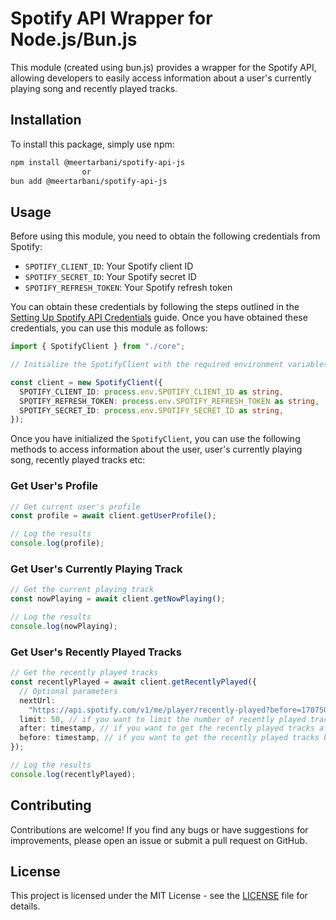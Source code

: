 # Spotify API Wrapper for Node.js/Bun.js

This module (created using bun.js) provides a wrapper for the Spotify API, allowing developers to easily access information about a user's currently playing song and recently played tracks.

## Installation

To install this package, simply use npm:

```bash
npm install @meertarbani/spotify-api-js
                or
bun add @meertarbani/spotify-api-js
```

## Usage

Before using this module, you need to obtain the following credentials from Spotify:

- `SPOTIFY_CLIENT_ID`: Your Spotify client ID
- `SPOTIFY_SECRET_ID`: Your Spotify secret ID
- `SPOTIFY_REFRESH_TOKEN`: Your Spotify refresh token

You can obtain these credentials by following the steps outlined in the [Setting Up Spotify API Credentials](./docs/spotify-creds.md) guide.
Once you have obtained these credentials, you can use this module as follows:

```typescript
import { SpotifyClient } from "./core";

// Initialize the SpotifyClient with the required environment variables

const client = new SpotifyClient({
  SPOTIFY_CLIENT_ID: process.env.SPOTIFY_CLIENT_ID as string,
  SPOTIFY_REFRESH_TOKEN: process.env.SPOTIFY_REFRESH_TOKEN as string,
  SPOTIFY_SECRET_ID: process.env.SPOTIFY_SECRET_ID as string,
});
```

Once you have initialized the `SpotifyClient`, you can use the following methods to access information about the user, user's currently playing song, recently played tracks etc:

### Get User's Profile

```typescript
// Get current user's profile
const profile = await client.getUserProfile();

// Log the results
console.log(profile);
```

### Get User's Currently Playing Track

```typescript
// Get the current playing track
const nowPlaying = await client.getNowPlaying();

// Log the results
console.log(nowPlaying);
```

### Get User's Recently Played Tracks

```typescript
// Get the recently played tracks
const recentlyPlayed = await client.getRecentlyPlayed({
  // Optional parameters
  nextUrl:
    "https://api.spotify.com/v1/me/player/recently-played?before=1707503673732", // if you want to get the next set of recently played tracks!
  limit: 50, // if you want to limit the number of recently played tracks max 50!
  after: timestamp, // if you want to get the recently played tracks after: timestamp,
  before: timestamp, // if you want to get the recently played tracks before: timestamp,
});

// Log the results
console.log(recentlyPlayed);
```

## Contributing

Contributions are welcome! If you find any bugs or have suggestions for improvements, please open an issue or submit a pull request on GitHub.

## License

This project is licensed under the MIT License - see the [LICENSE](LICENSE) file for details.

